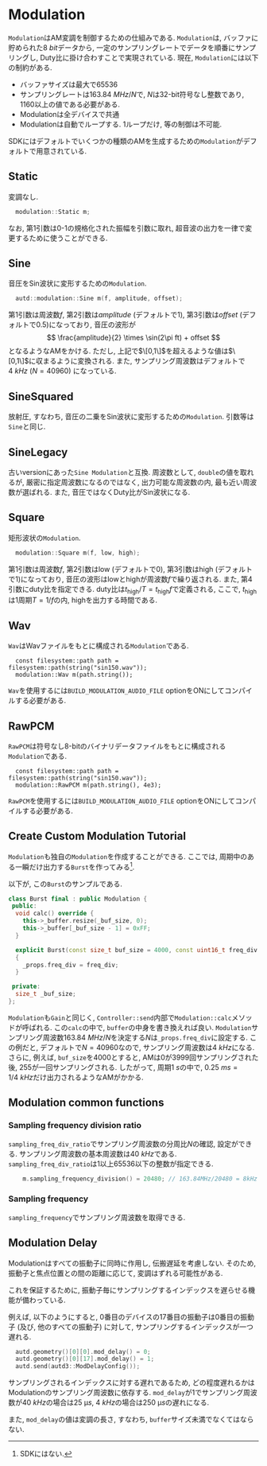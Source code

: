 # Modulation

`Modulation`はAM変調を制御するための仕組みである.
`Modulation`は, バッファに貯められた$\SI{8}{bit}$データから, 一定のサンプリングレートでデータを順番にサンプリングし, Duty比に掛け合わすことで実現されている.
現在, `Modulation`には以下の制約がある.

* バッファサイズは最大で65536
* サンプリングレートは$\SI{163.84}{MHz}/N$で, $N$は32-bit符号なし整数であり, $1160$以上の値である必要がある.
* Modulationは全デバイスで共通
* Modulationは自動でループする. 1ループだけ, 等の制御は不可能.

SDKにはデフォルトでいくつかの種類のAMを生成するための`Modulation`がデフォルトで用意されている.

## Static

変調なし.

```cpp
  modulation::Static m;
```

なお, 第1引数は0-1の規格化された振幅を引数に取れ, 超音波の出力を一律で変更するために使うことができる.

## Sine

音圧をSin波状に変形するための`Modulation`.
```cpp
  autd::modulation::Sine m(f, amplitude, offset); 
```

第1引数は周波数$f$, 第2引数は$amplitude$ (デフォルトで1), 第3引数は$offset$ (デフォルトで0.5)になっており, 音圧の波形が
$$
    \frac{amplitude}{2} \times \sin(2\pi ft) + offset
$$
となるようなAMをかける.
ただし, 上記で$\[0,1\]$を超えるような値は$\[0,1\]$に収まるように変換される.
また, サンプリング周波数はデフォルトで$\SI{4}{kHz}$ ($N=40960$) になっている.

## SineSquared

放射圧, すなわち, 音圧の二乗をSin波状に変形するための`Modulation`.
引数等は`Sine`と同じ.

## SineLegacy

古いversionにあった`Sine Modulation`と互換.
周波数として, `double`の値を取れるが, 厳密に指定周波数になるのではなく, 出力可能な周波数の内, 最も近い周波数が選ばれる.
また, 音圧ではなくDuty比がSin波状になる.

## Square

矩形波状の`Modulation`.

```cpp
  modulation::Square m(f, low, high); 
```
第1引数は周波数$f$, 第2引数はlow (デフォルトで0), 第3引数はhigh (デフォルトで1)になっており, 音圧の波形はlowとhighが周波数$f$で繰り返される.
また, 第4引数にduty比を指定できる.
duty比は$t_\text{high}/T = t_\text{high}f$で定義される, ここで, $t_\text{high}$は1周期$T=1/f$の内, highを出力する時間である.


## Wav

`Wav`はWavファイルをもとに構成される`Modulation`である.

```
  const filesystem::path path = filesystem::path(string("sin150.wav"));
  modulation::Wav m(path.string());
```

`Wav`を使用するには`BUILD_MODULATION_AUDIO_FILE` optionをONにしてコンパイルする必要がある.

## RawPCM

`RawPCM`は符号なし8-bitのバイナリデータファイルをもとに構成される`Modulation`である.

```
  const filesystem::path path = filesystem::path(string("sin150.wav"));
  modulation::RawPCM m(path.string(), 4e3);
```

`RawPCM`を使用するには`BUILD_MODULATION_AUDIO_FILE` optionをONにしてコンパイルする必要がある.

## Create Custom Modulation Tutorial

`Modulation`も独自の`Modulation`を作成することができる.
ここでは, 周期中のある一瞬だけ出力する`Burst`を作ってみる[^fn_burst].

以下が, この`Burst`のサンプルである.
```cpp
class Burst final : public Modulation {
 public:
  void calc() override {
    this->_buffer.resize(_buf_size, 0);
    this->_buffer[_buf_size - 1] = 0xFF;
  }

  explicit Burst(const size_t buf_size = 4000, const uint16_t freq_div = 40960) noexcept : _buf_size(buf_size) 
  {
    _props.freq_div = freq_div;
  }

 private:
  size_t _buf_size;
};
```

`Modulation`も`Gain`と同じく, `Controller::send`内部で`Modulation::calc`メソッドが呼ばれる.
この`calc`の中で, `buffer`の中身を書き換えれば良い.
`Modulation`サンプリング周波数$\SI{163.84}{MHz}/N$を決定する$N$は`_props.freq_div`に設定する.
この例だと, デフォルトで$N=40960$なので, サンプリング周波数は$\SI{4}{kHz}$になる.
さらに, 例えば, `buf_size`を4000とすると, AMは$0$が$3999$回サンプリングされた後, $255$が一回サンプリングされる.
したがって, 周期$\SI{1}{s}$の中で, $\SI{0.25}{ms}=1/\SI{4}{kHz}$だけ出力されるようなAMがかかる.

## Modulation common functions

### Sampling frequency division ratio

`sampling_freq_div_ratio`でサンプリング周波数の分周比$N$の確認, 設定ができる.
サンプリング周波数の基本周波数は$\SI{40}{kHz}$である.
`sampling_freq_div_ratio`は1以上65536以下の整数が指定できる.

```cpp
    m.sampling_frequency_division() = 20480; // 163.84MHz/20480 = 8kHz
```

### Sampling frequency

`sampling_frequency`でサンプリング周波数を取得できる.

## Modulation Delay

Modulationはすべての振動子に同時に作用し, 伝搬遅延を考慮しない.
そのため, 振動子と焦点位置との間の距離に応じて, 変調はずれる可能性がある.

これを保証するために, 振動子毎にサンプリングするインデックスを遅らせる機能が備わっている.


例えば, 以下のようにすると, $0$番目のデバイスの$17$番目の振動子は$0$番目の振動子 (及び, 他のすべての振動子) に対して, サンプリングするインデックスが一つ遅れる.

```cpp
  autd.geometry()[0][0].mod_delay() = 0;
  autd.geometry()[0][17].mod_delay() = 1;
  autd.send(autd3::ModDelayConfig());
```

サンプリングされるインデックスに対する遅れであるため, どの程度遅れるかはModulationのサンプリング周波数に依存する.
`mod_delay`が$1$でサンプリング周波数が$\SI{40}{kHz}$の場合は$\SI{25}{\text{μ}s}$, $\SI{4}{kHz}$の場合は$\SI{250}{\text{μ}s}$の遅れになる.

また, `mod_delay`の値は変調の長さ, すなわち, `buffer`サイズ未満でなくてはならない.

[^fn_burst]: SDKにはない.
